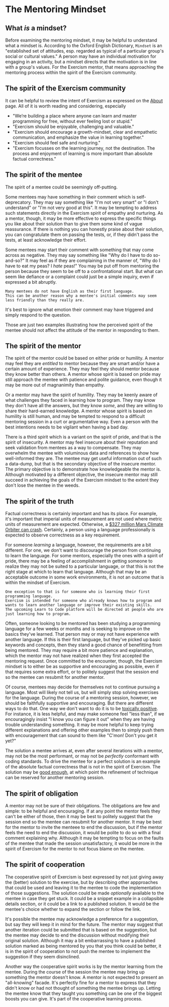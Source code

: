 # The Mentoring Mindset

## What _is_ a mindset?

Before examining the mentoring mindset, it may be helpful to understand what a mindset is.
According to the Oxford English Dictionary, `Mindset` is an "established set of attitudes, esp. regarded as typical of a particular group's social or cultural values."
A person may have an individual motivation for engaging in an activity, but a mindset directs that the motivation is in line with a group's values.
For the Exercism mentor, that means approaching the mentoring process within the spirit of the Exercism community.

## The spirit of the Exercism community

It can be helpful to review the intent of Exercism as expressed on the [About][exercism-about] page.
All of it is worth reading and considering, especially

- "We’re building a place where anyone can learn and master programming for free, without ever feeling lost or stupid."
- "Exercism should be enjoyable, challenging and valuable."
- "Exercism should encourage a growth-mindset, clear and empathetic communication, and emphasize the value in learning together."
- "Exercism should feel safe and nurturing."
- "Exercism focusses on the learning journey, not the destination. The process and enjoyment of learning is more important than absolute factual correctness."

## The spirit of the mentee

The spirit of a mentee could be seemingly off-putting.

Some mentees may have something in their comment which is self-deprecatory.
They may say something like "I'm not very smart" or "I don't understand" or "I'm not very good at this".
It may be tempting to address such statements directly in the Exercism spirit of empathy and nurturing.
As a mentor, though, it may be more effective to express the specific things you like about their solution
than to give them some kind of vague reassurance.
If there is nothing you can honestly praise about their solution, you can congratulate them on passing the tests,
or, if they didn't pass the tests, at least acknowledge their effort.

Some mentees may start their comment with something that may come across as negative.
They may say something like "Why do I have to do so-and-so?"
It may feel as if they are complaining in the manner of, "Why do I have to eat my peas? I _hate_ peas!"
You may be put off from mentoring the person because they seem to be off to a confrontational start.
But what can seem like defiance or a complaint could just be a simple inquiry, even if expressed a bit abruptly.

```exercism/note
Many mentees do not have English as their first language.
This can be another reason why a mentee's initial comments may seem less friendly than they really are.
```

It's best to ignore what emotion their comment may have triggered and simply respond to the question.

Those are just two examples illustrating how the perceived spirit of the mentee should not affect the attitude of the mentor in responding to them.

## The spirit of the mentor

The spirit of the mentor could be based on either pride or humility.
A mentor may feel they are _entitled_ to mentor because they are smart and/or have a certain amount of experience.
They may feel they should mentor because they know better than others.
A mentor whose spirit is based on pride may still approach the mentee with patience and polite guidance,
even though it may be more out of magnanimity than empathy.

Or a mentor may have the spirit of humility.
They may be keenly aware of what challenges they faced in learning how to program.
They may know they don't have all the answers, but they know _some_, and they are willing to share their hard-earned knowledge.
A mentor whose spirit is based on humility is still human, and may be tempted to respond to a difficult mentoring session in a
curt or argumentative way.
Even a person with the best intentions needs to be vigilant when having a bad day.

There is a third spirit which is a variant on the spirit of pride, and that is the spirit of insecurity.
A mentor may feel insecure about their reputation and seek validation from mentees as a way to compensate.
They may overwhelm the mentee with voluminous data and references to show how well-informed they are.
The mentee may get useful information out of such a data-dump, but that is the secondary objective of the insecure mentor.
The primary objective is to demonstrate how knowledgeable the mentor is.
Although motivated by a different objective, the insecure mentor may still succeed in achieving the goals of the Exercism mindset
to the extent they don't lose the mentee in the weeds.

## The spirit of the truth

Factual correctness is certainly important and has its place.
For example, it's important that imperial units of measurement are not used where metric units of measurement are expected.
Otherwise, a [$327 million Mars Climate Orbiter can crash][crash].
Certainly, a person using a language professionally is expected to observe correctness as a key requirement.

For someone _learning_ a language, however, the requirements are a bit different.
For one, we don't want to discourage the person from continuing to learn the language.
For some mentors, especially the ones with a spirit of pride, there may be a feeling of accomplishment in getting someone to realize
they may not be suited to a particular language, or that this is not the right stage at which to learn that language.
Although that may be an acceptable outcome in some work environments, it is not an outcome that is within the mindset of Exercism.

```exercism/note
One exception to that is for someone who is learning their first programming language.
Exercism is intended for someone who already knows how to program and wants to learn another language or improve their existing skills.
The upcoming Learn to Code platform will be directed at people who are just learning how to program.
```

Often, someone looking to be mentored has been studying a programming language for a few weeks or months and is seeking to improve on the basics they've learned.
That person may or may not have experience with another language.
If this is their first language, but they've picked up basic keywords and concepts, then they stand a good chance of benefitting from being mentored.
They may require a bit more patience and explanation, which the mentor may not have realized when they first accepted the mentoring request.
Once committed to the encounter, though, the Exercism mindset is to either be as supportive and encouraging as possible, even if that requires
some extra effort, or to politely suggest that the session end so the mentee can resubmit for another mentor.

Of course, mentees may decide for themselves not to continue pursuing a language.
Most will likely not tell us, but will simply stop solving exercises for the language.
During the course of a mentoring session, however, we should be faithfully supportive and encouraging.
But there are different ways to do that.
One way we don't want to do it is to be [toxically positive][toxic-positivity].
For instance, it is less helpful, and may make someone feel "less than", if we encouragingly insist "I know you can figure it out"
when they are having trouble understanding something.
It may be more helpful to keep trying different explanations and offering other examples then to simply
push them with encouragement that can sound to them like "C'mon! Don't you get it yet?"

The solution a mentee arrives at, even after several iterations with a mentor, may not be the most performant,
or may not be _perfectly_ conformant with coding standards.
To drive the mentee for a perfect solution is an example of the absolute factual correctness that is not in the spirit of Exercism.
The solution may be [good enough][good-enough], at which point the refinement of technique can be reserved for another mentoring session.

## The spirit of obligation

A mentor may not be sure of their obligations.
The obligations are few and simple: to be helpful and encouraging.
If at any point the mentor feels they can't be either of those, then it may be best to politely suggest that the session end
so the mentee can resubmit for another mentor.
It may be best for the mentor to invite the menteee to end the discussion, but if the mentor feels the need to end the discussion,
it would be polite to do so with a final comment explaining why.
Although it may be tempting to focus on the faults of the mentee that made the session unsatisfactory,
it would be more in the spirit of Exercism for the mentor to not focus blame on the mentee. 

## The spirit of cooperation

The cooperative spirit of Exercism is best expressed by not just giving away the (better) solution to the exercise,
but by describing other appproaches that could be used and leaving it to the mentee to code the implementation of those suggestions.
The solution could be made _optionally_ available to the mentee in case they get stuck.
It could be a snippet example in a collapsible details section, or it could be a link to a published solution.
It would be the mentee's choice whether to expand the section or follow the link.

It's possible the mentee may acknowledge a preference for a suggestion, but say they will keep it in mind for the future.
The mentor may suggest that another iteration could be submitted that is based on the suggestion,
but the mentee may decide to end the discussion without modifying their original solution.
Although it may a bit embarrassing to have a published solution marked as being mentored by you that you think could be better,
it is in the spirit of cooperation to not push the mentee to implement the suggestion if they seem disinclined.

Another way the cooperative spirit works is by the mentor learning from the mentee.
During the course of the session the mentee may bring up something the mentor doesn't know.
A mentor is not expected to present an "all-knowing" facade.
It's perfectly fine for a mentor to express that they didn't know or had not thought of something the mentee brings up.
Letting the mentee know that they taught you something can be one of the biggest boosts you can give.
It's part of the cooperative learning process.

[exercism-about]: https://exercism.org/about
[crash]: https://everydayastronaut.com/mars-climate-orbiter/
[toxic-positivity]: https://rightasrain.uwmedicine.org/mind/well-being/toxic-positivity
[good-enough]: https://en.wikipedia.org/wiki/Principle_of_good_enough
